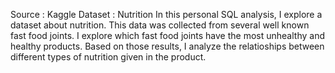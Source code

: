 Source : Kaggle
Dataset : Nutrition
In this personal SQL analysis, I explore a dataset about nutrition. This data was collected from several well known fast food joints. I explore which fast food joints have the most unhealthy and healthy products. Based on those results, I analyze the relatioships between different types of nutrition given in the product.
